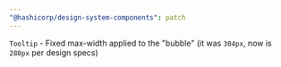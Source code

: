 ```yaml
---
"@hashicorp/design-system-components": patch
---
```


`Tooltip` - Fixed max-width applied to the "bubble" (it was `304px`, now is `280px` per design specs)
